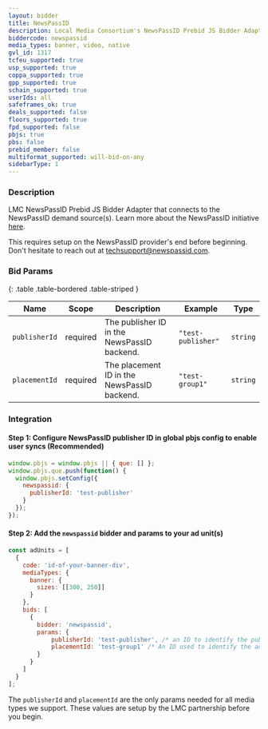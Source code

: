 ```yaml
---
layout: bidder
title: NewsPassID
description: Local Media Consortium's NewsPassID Prebid JS Bidder Adapter
biddercode: newspassid
media_types: banner, video, native
gvl_id: 1317
tcfeu_supported: true
usp_supported: true
coppa_supported: true
gpp_supported: true
schain_supported: true
userIds: all
safeframes_ok: true
deals_supported: false
floors_supported: true
fpd_supported: false
pbjs: true
pbs: false
prebid_member: false
multiformat_supported: will-bid-on-any
sidebarType: 1
---
```


### Description

LMC NewsPassID Prebid JS Bidder Adapter that connects to the NewsPassID demand source(s). Learn more about the NewsPassID initiative [here](https://www.newspassid.com).

This requires setup on the NewsPassID provider's end before beginning. Don't hesitate to reach out at <techsupport@newspassid.com>.

### Bid Params

{: .table .table-bordered .table-striped }

| Name      | Scope    | Description               | Example    | Type     |
|-----------|----------|---------------------------|------------|----------|
| `publisherId`    | required | The publisher ID in the NewsPassID backend.  | `"test-publisher"` | `string` |
| `placementId`    | required | The placement ID in the NewsPassID backend.             | `"test-group1"` | `string` |

### Integration

#### Step 1: Configure NewsPassID publisher ID in global pbjs config to enable user syncs (Recommended)

```javascript
window.pbjs = window.pbjs || { que: [] };
window.pbjs.que.push(function() {
  window.pbjs.setConfig({
    newspassid: {
      publisherId: 'test-publisher'
    }
  });
});
```

#### Step 2: Add the `newspassid` bidder and params to your ad unit(s)

```javascript
const adUnits = [
  {
    code: 'id-of-your-banner-div',
    mediaTypes: {
      banner: {
        sizes: [[300, 250]]
      }
    },
    bids: [
      {
        bidder: 'newspassid',
        params: {
            publisherId: 'test-publisher', /* an ID to identify the publisher account  - required if you skip step 1 */
            placementId: 'test-group1' /* An ID used to identify the ad placement configuration - required */                          
        }
      }
    ]
  }
];
```

The `publisherId` and `placementId` are the only params needed for all media types we support. These values are setup by the LMC partnership before you begin.
